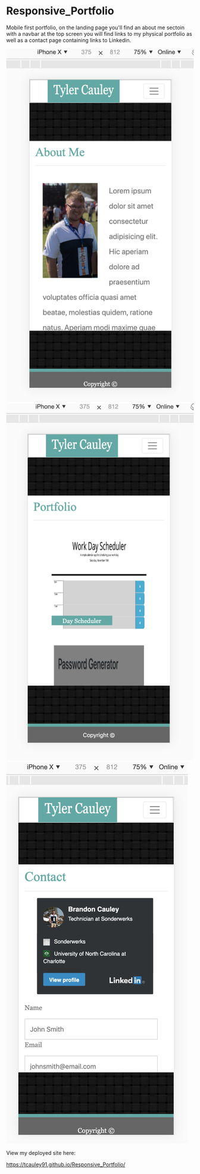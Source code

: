 # Responsive_Portfolio
Mobile first portfolio, on the landing page you'll find an about me sectoin with a navbar at the top screen you will find links to my physical portfolio as well as a contact page containing links to Linkedin. 


<img src="siteimages/aboutme.jpeg" alt="aboutme"/>
<img src="siteimages/portfolio.jpeg" alt="portfolio"/>
<img src="siteimages/contact.jpeg" alt="contact"/>


View my deployed site here:

 https://tcauley91.github.io/Responsive_Portfolio/
 
 

